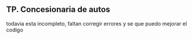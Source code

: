 ## TP. Concesionaria de autos

todavia esta incompleto, faltan corregir errores y se que puedo mejorar el codigo
